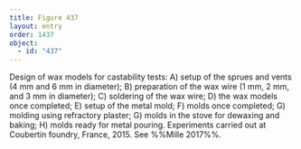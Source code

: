 ```yaml
---
title: Figure 437
layout: entry
order: 1437
object:
  - id: "437"
---
```


Design of wax models for castability tests: A) setup of the sprues and vents (4 mm and 6 mm in diameter); B) preparation of the wax wire (1 mm, 2 mm, and 3 mm in diameter); C) soldering of the wax wire; D) the wax models once completed; E) setup of the metal mold; F) molds once completed; G) molding using refractory plaster; G) molds in the stove for dewaxing and baking; H) molds ready for metal pouring. Experiments carried out at Coubertin foundry, France, 2015. See %%Mille 2017%%.
